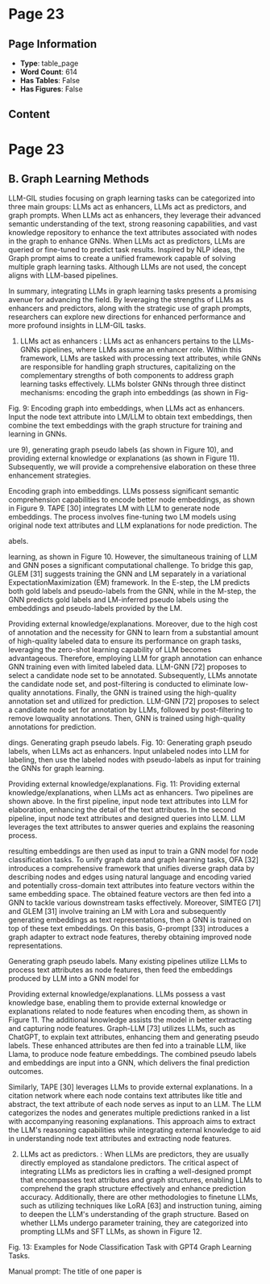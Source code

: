 # Page 23

## Page Information

- **Type**: table_page
- **Word Count**: 614
- **Has Tables**: False
- **Has Figures**: False

## Content

# Page 23

## B. Graph Learning Methods

LLM-GIL studies focusing on graph learning tasks can be categorized into three main groups: LLMs act as enhancers, LLMs act as predictors, and graph prompts. When LLMs act as enhancers, they leverage their advanced semantic understanding of the text, strong reasoning capabilities, and vast knowledge repository to enhance the text attributes associated with nodes in the graph to enhance GNNs. When LLMs act as predictors, LLMs are queried or fine-tuned to predict task results. Inspired by NLP ideas, the Graph prompt aims to create a unified framework capable of solving multiple graph learning tasks. Although LLMs are not used, the concept aligns with LLM-based pipelines.

In summary, integrating LLMs in graph learning tasks presents a promising avenue for advancing the field. By leveraging the strengths of LLMs as enhancers and predictors, along with the strategic use of graph prompts, researchers can explore new directions for enhanced performance and more profound insights in LLM-GIL tasks.

1) LLMs act as enhancers : LLMs act as enhancers pertains to the LLMs-GNNs pipelines, where LLMs assume an enhancer role. Within this framework, LLMs are tasked with processing text attributes, while GNNs are responsible for handling graph structures, capitalizing on the complementary strengths of both components to address graph learning tasks effectively. LLMs bolster GNNs through three distinct mechanisms: encoding the graph into embeddings (as shown in Fig-

Fig. 9: Encoding graph into embeddings, when LLMs act as enhancers. Input the node text attribute into LM/LLM to obtain text embeddings, then combine the text embeddings with the graph structure for training and learning in GNNs.

<!-- image -->

ure 9), generating graph pseudo labels (as shown in Figure 10), and providing external knowledge or explanations (as shown in Figure 11). Subsequently, we will provide a comprehensive elaboration on these three enhancement strategies.

Encoding graph into embeddings. LLMs possess significant semantic comprehension capabilities to encode better node embeddings, as shown in Figure 9. TAPE [30] integrates LM with LLM to generate node embeddings. The process involves fine-tuning two LM models using original node text attributes and LLM explanations for node prediction. The

abels.

learning, as shown in Figure 10. However, the simultaneous training of LLM and GNN poses a significant computational challenge. To bridge this gap, GLEM [31] suggests training the GNN and LM separately in a variational ExpectationMaximization (EM) framework. In the E-step, the LM predicts both gold labels and pseudo-labels from the GNN, while in the M-step, the GNN predicts gold labels and LM-inferred pseudo labels using the embeddings and pseudo-labels provided by the LM.

Providing external knowledge/explanations. Moreover, due to the high cost of annotation and the necessity for GNN to learn from a substantial amount of high-quality labeled data to ensure its performance on graph tasks, leveraging the zero-shot learning capability of LLM becomes advantageous. Therefore, employing LLM for graph annotation can enhance GNN training even with limited labeled data. LLM-GNN [72] proposes to select a candidate node set to be annotated. Subsequently, LLMs annotate the candidate node set, and post-filtering is conducted to eliminate low-quality annotations. Finally, the GNN is trained using the high-quality annotation set and utilized for prediction. LLM-GNN [72] proposes to select a candidate node set for annotation by LLMs, followed by post-filtering to remove lowquality annotations. Then, GNN is trained using high-quality annotations for prediction.

dings. Generating graph pseudo labels. Fig. 10: Generating graph pseudo labels, when LLMs act as enhancers. Input unlabeled nodes into LLM for labeling, then use the labeled nodes with pseudo-labels as input for training the GNNs for graph learning.

<!-- image -->

Providing external knowledge/explanations. Fig. 11: Providing external knowledge/explanations, when LLMs act as enhancers. Two pipelines are shown above. In the first pipeline, input node text attributes into LLM for elaboration, enhancing the detail of the text attributes. In the second pipeline, input node text attributes and designed queries into LLM. LLM leverages the text attributes to answer queries and explains the reasoning process.

<!-- image -->

resulting embeddings are then used as input to train a GNN model for node classification tasks. To unify graph data and graph learning tasks, OFA [32] introduces a comprehensive framework that unifies diverse graph data by describing nodes and edges using natural language and encoding varied and potentially cross-domain text attributes into feature vectors within the same embedding space. The obtained feature vectors are then fed into a GNN to tackle various downstream tasks effectively. Moreover, SIMTEG [71] and GLEM [31] involve training an LM with Lora and subsequently generating embeddings as text representations, then a GNN is trained on top of these text embeddings. On this basis, G-prompt [33] introduces a graph adapter to extract node features, thereby obtaining improved node representations.

Generating graph pseudo labels. Many existing pipelines utilize LLMs to process text attributes as node features, then feed the embeddings produced by LLM into a GNN model for

Providing external knowledge/explanations. LLMs possess a vast knowledge base, enabling them to provide external knowledge or explanations related to node features when encoding them, as shown in Figure 11. The additional knowledge assists the model in better extracting and capturing node features. Graph-LLM [73] utilizes LLMs, such as ChatGPT, to explain text attributes, enhancing them and generating pseudo labels. These enhanced attributes are then fed into a trainable LLM, like Llama, to produce node feature embeddings. The combined pseudo labels and embeddings are input into a GNN, which delivers the final prediction outcomes.

Similarly, TAPE [30] leverages LLMs to provide external explanations. In a citation network where each node contains text attributes like title and abstract, the text attribute of each node serves as input to an LLM. The LLM categorizes the nodes and generates multiple predictions ranked in a list with accompanying reasoning explanations. This approach aims to extract the LLM's reasoning capabilities while integrating external knowledge to aid in understanding node text attributes and extracting node features.

2) LLMs act as predictors. : When LLMs are predictors, they are usually directly employed as standalone predictors. The critical aspect of integrating LLMs as predictors lies in crafting a well-designed prompt that encompasses text attributes and graph structures, enabling LLMs to comprehend the graph structure effectively and enhance prediction accuracy. Additionally, there are other methodologies to finetune LLMs, such as utilizing techniques like LoRA [63] and instruction tuning, aiming to deepen the LLM's understanding of the graph structure. Based on whether LLMs undergo parameter training, they are categorized into prompting LLMs and SFT LLMs, as shown in Figure 12.

Fig. 13: Examples for Node Classification Task with GPT4 Graph Learning Tasks.

<!-- image -->

Manual prompt: The title of one paper is <Title> and its abstract is <Abstract>. This paper is cited by the following papers: <Titlelist1>. Each of these papers belongs to one category in: <Categories>. You need to analyze the paper's topic based on the given title and abstract.

## Visual Content

### Page Preview

![Page 23](/projects/llms/images/A_Survey_of_Large_Language_Models_on_Generative_Graph_Analytics_Query_Learning_and_Applications_page_23.png)
